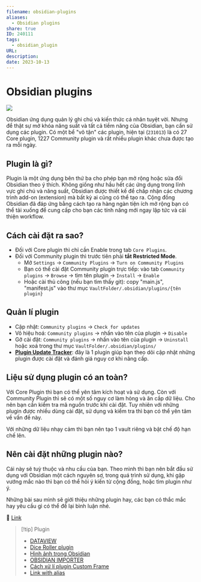 ```yaml
---
filename: obsidian-plugins
aliases:
  - Obsidian plugins
share: true
ID: 240111
tags:
  - obsidian_plugin
URL: 
description: 
date: 2023-10-13
---
```


# Obsidian plugins

![](https://i.imgur.com/0s94tDy.jpg)


Obsidian ứng dụng quản lý ghi chú và kiến thức cá nhân tuyệt vời. Nhưng để thật sự mở khóa năng suất và tất cả tiềm năng của Obsidian, bạn cần sử dụng các plugin. Có một bể "vô tận" các plugin, hiện tại (`231013`) là có 27 Core plugin, 1227 Community plugin và rất nhiều plugin khác chưa được tạo ra mỗi ngày.
## Plugin là gì?
Plugin là một ứng dụng bên thứ ba cho phép bạn mở rộng hoặc sửa đổi Obsidian theo ý thích. Không giống như hầu hết các ứng dụng trong lĩnh vực ghi chú và năng suất, Obsidian được thiết kế để chấp nhận các chương trình add-on (extension) mà bất kỳ ai cũng có thể tạo ra. Cộng đồng Obsidian đã đáp ứng bằng cách tạo ra hàng ngàn tiện ích mở rộng bạn có thể tải xuống để cung cấp cho bạn các tính năng mới ngay lập tức và cải thiện workflow.

## Cách cài đặt ra sao?

- Đối với Core plugin thì chỉ cần Enable trong tab `Core Plugins`.
- Đối với Community plugin thì trước tiên phải **tắt Restricted Mode**.
	- Mở `Settings` -> `Community Plugins` -> `Turn on Community Plugins`
	- Bạn có thể cài đặt Community plugin trực tiếp: vào tab `Community plugins` -> `Browse` -> tìm tên plugin -> `Install` -> `Enable`
	- Hoặc cài thủ công (nếu bạn tìm thấy git): copy "main.js", "manifest.js" vào thư mục `VaultFolder/.obsidian/plugins/{tên plugin}`

## Quản lí plugin

- Cập nhật: `Community plugins` -> `Check for updates`
- Vô hiệu hoá:  `Community plugins` -> nhấn vào tên của plugin -> `Disable` 
- Gỡ cài đặt:  `Community plugins` -> nhấn vào tên của plugin -> `Uninstall` hoặc xoá trong thư mục `VaultFolder/.obsidian/plugins/`
- [**Plugin Update Tracker**](obsidian://show-plugin?id=obsidian-plugin-update-tracker): đây là 1 plugin giúp bạn theo dõi cập nhật những plugin được cài đặt và đánh giá nguy cơ khi nâng cấp.

## Liệu sử dụng plugin có an toàn?
Với Core Plugin thì bạn có thể yên tâm kích hoạt và sử dụng. Còn với Community Plugin thì sẽ có một số nguy cơ làm hỏng và ăn cắp dữ liệu. Cho nên bạn cần kiểm tra mã nguồn trước khi cài đặt. Tuy nhiên với những plugin được nhiều dùng cài đặt, sử dụng và kiểm tra thì bạn có thể yên tâm về vấn đề này.

Với những dữ liệu nhạy cảm thì bạn nên tạo 1 vault riêng và bật chế độ hạn chế lên.

## Nên cài đặt những plugin nào?
Cái này sẽ tuỳ thuộc và nhu cầu của bạn. Theo mình thì bạn nên bắt đầu sử dụng với Obsidian một cách nguyên sơ, trong quá trình sử dụng, khi gặp vướng mắc nào thì bạn có thể hỏi ý kiến từ cộng đồng, hoặc tìm plugin như ý. 

Những bài sau mình sẽ giới thiệu những plugin hay, các bạn có thắc mắc hay yêu cầu gì có thể để lại bình luận nhé.

🔗 [Link](https://www.facebook.com/groups/obsidian.secondbrain/posts/647811267219679/)


> [!tip] Plugin
> - [DATAVIEW](./dataview.md)
> - [Dice Roller plugin](./dice-roller-plugin.md)
> - [Hình ảnh trong Obsidian](./hinh-anh-trong-obsidian.md)
> - [OBSIDIAN IMPORTER](./obsidian-importer.md)
> - [Cách xử lí plugin Custom Frame](./cach-xu-li-plugin-custom-frame-khong-dang-nhap-vao-tai-khoan.md)
> - [Link with alias](./obsidian-aliases.md#Link%20with%20alias)